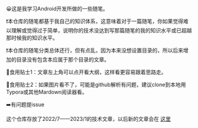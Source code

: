 :grinning:这是我学习Android开发所做的一些随笔。

:heavy_exclamation_mark:本仓库的随笔都基于我自己的知识体系，这意味着对于一篇随笔，你如果觉得难以理解或觉得过于简单，说明你的技术没达到写那篇随笔的我的知识水平或已超越那时候我的知识水平。

:heavy_exclamation_mark:本仓库的随笔分类总体还行，但有点乱，因为本来没想设置目录的，所以后来增加的目录没有包含本应属于那个目录的文章。

:bread:食用贴士1：文章左上角可以点开看大纲，这样看更容易跟着思路走。​

:bread:食用贴士2：如果图片看不了，可能是github解析有问题，建议clone到本地用Typora或其他Mardown阅读器看。

:arrow_right:有问题提issue



这个仓库存放了2022/7——2023/1的技术文章，以后新的文章会在 [这里](https://jeckonly.github.io/)






